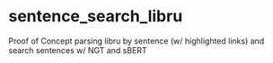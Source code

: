 # sentence_search_libru
Proof of Concept parsing libru by sentence (w/ highlighted links) and search sentences w/ NGT and sBERT
